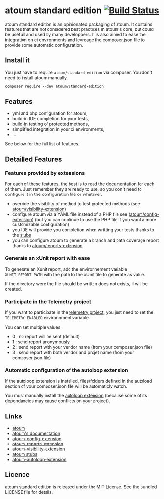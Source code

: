 # atoum standard edition [![Build Status](https://travis-ci.org/atoum/standard-edition.svg?branch=master)](https://travis-ci.org/atoum/standard-edition)

atoum standard edition is an opinionated packaging of atoum. It contains features that are not considered best practices in atoum's core, but could be usefull and used by many developpers. It is also aimed to ease the integration on ci environments and levreage the composer.json file to provide some automatic configuration.


## Install it

You just have to require `atoum/standard-edition` via composer. You don't need to install atoum manually.

```
composer require --dev atoum/standard-edition
```

## Features

* yml and php configuration for atoum,
* build-in IDE completion for your tests,
* build-in testing of protected methods,
* simplified integration in your ci environments,
* ...

See below for the full list of features.

## Detailled Features

### Features provided by extensions

For each of these features, the best is to read the documentation for each of them. Just remember they are ready to use, so you don't need to configure it in the configuration file or whatever.


* override the visibility of method to test protected methods (see [atoum/visibility-extension](https://github.com/atoum/visibility-extension))
* configure atoum via a YAML file instead of a PHP file see ([atoum/config-extension](https://github.com/jubianchi/atoum-config-extension)) (but you can continue to use the PHP file if you want a more customizable configuration)
* you IDE will provide you completion when writting your tests thanks to the [stubs](https://github.com/atoum/stubs)
* you can configure atoum to generate a branch and path coverage report thanks to [atoum/reports-extension](https://github.com/atoum/reports-extension)

### Generate an xUnit report with ease

To generate an Xunit report, add the environnement variable `XUNIT_REPORT_PATH` with the path to the xUnit file to generate as value.

If the directory were the file should be written does not exists,
il will be created.

### Participate in the Telemetry project

If you want to participate in the [telemetry project](http://atoum.org/news/2016/05/17/here-comes-the-telemetry.html), you just need to set the `TELEMETRY_ENABLED` environnment variable.

You can set multiple values
* 0 : no report will be sent (default)
* 1 : send report anonymously
* 2 : send report with your vendor name (from your composer.json file)
* 3 : send report with both vendor and projet name (from your composer.json file)

### Automatic configuration of the autoloop extension

If the autoloop extension is installed, files/folders defined in the autoload section of your composer.json file will be automaticly watch.

You must manually install the [autoloop extension](https://github.com/atoum/autoloop-extension) (because some of its dependancies may cause conflicts on your project).


## Links

* [atoum](http://atoum.org)
* [atoum's documentation](http://docs.atoum.org)
* [atoum-config-extension](https://github,.com/jubianchi/atoum-config-extension)
* [atoum-reports-extension](https://github.com/atoum/reports-extension)
* [atoum-visibility-extension](https://github.com/atoum/visibility-extension)
* [atoum stubs](https://github.com/atoum/stubs)
* [atoum-autoloop-extension](https://github.com/atoum/autoloop-extension)

## Licence

atoum standard edition is released under the MIT License. See the bundled LICENSE file for details.
